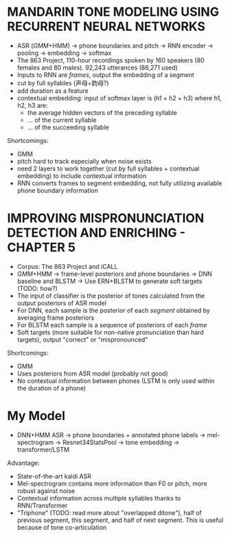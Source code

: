 # MANDARIN TONE MODELING USING RECURRENT NEURAL NETWORKS

- ASR (*GMM*+HMM) -> phone boundaries and pitch -> RNN encoder -> pooling -> embedding -> softmax
- The 863 Project, 110-hour recordings spoken by 160 speakers (80 females and 80 males). 92,243 utterances (86,271 used)
- Inputs to RNN are *frames*, output the embedding of a segment
- cut by full syllables (声母+韵母?)
- add duration as a feature
- contextual embedding: input of softmax layer is (h1 + h2 + h3) where h1, h2, h3 are:
    - the average hidden vectors of the preceding syllable
    - ... of the current syllable
    - ... of the succeeding syllable

Shortcomings:

- GMM
- pitch hard to track especially when noise exists
- need 2 layers to work together (cut by full syllables + contextual embedding) to include contextual information
- RNN converts frames to segment embedding, not fully utilizing available phone boundary information

# IMPROVING MISPRONUNCIATION DETECTION AND ENRICHING - CHAPTER 5

- Corpus: The 863 Project and iCALL
- *GMM*+HMM -> frame-level posteriors and phone boundaries -> DNN baseline and BLSTM -> Use ERN+BLSTM to generate soft
  targets (TODO: how?)
- The input of classifier is the posterior of tones calculated from the output posteriors of ASR model
- For DNN, each sample is the posterior of each *segment* obtained by averaging frame posteriors
- For BLSTM each sample is a sequence of posteriors of each *frame*
- Soft targets (more suitable for non-native pronunciation than hard targets), output "correct" or "mispronounced"

Shortcomings:

- GMM
- Uses posteriors from ASR model (probably not good)
- No contextual information between phones (LSTM is only used within the duration of a phone)

# My Model

- DNN+HMM ASR -> phone boundaries + annotated phone labels -> mel-spectrogram -> Resnet34StatsPool -> tone embedding ->
  transformer/LSTM

Advantage:

- State-of-the-art kaldi ASR
- Mel-spectrogram contains more information than F0 or pitch, more robust against noise
- Contextual information across multiple syllables thanks to RNN/Transformer
- "Triphone" (TODO: read more about "overlapped ditone"), half of previous segment, this segment, and half of next
  segment. This is useful because of tone co-articulation